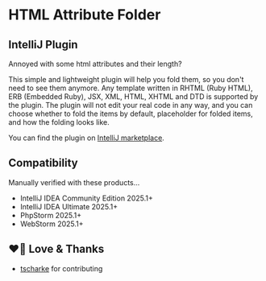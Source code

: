 # HTML Attribute Folder

## IntelliJ Plugin

Annoyed with some html attributes and their length?

This simple and lightweight plugin will help you fold them, so you don't need to see them anymore. Any template written in RHTML (Ruby HTML), ERB (Embedded
Ruby), JSX, XML, HTML, XHTML and DTD is supported by the plugin. The plugin will not edit your real code in any way, and you can choose whether
to fold the items by default, placeholder for folded items, and how the folding looks like.

You can find the plugin on [IntelliJ marketplace](https://plugins.jetbrains.com/plugin/19715-html-attribute-folder).

## Compatibility

Manually verified with these products…

- IntelliJ IDEA Community Edition 2025.1+
- IntelliJ IDEA Ultimate 2025.1+
- PhpStorm 2025.1+
- WebStorm 2025.1+

## ❤️🙏 Love & Thanks

- [tscharke](https://github.com/tscharke) for contributing

